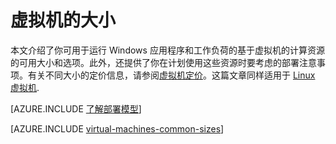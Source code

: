 <properties
 pageTitle="Windows 虚拟机大小 | Azure"
 description="列出 Windows 虚拟机的不同大小及其容量。"
 services="virtual-machines-windows"
 documentationCenter=""
 authors="cynthn"
 manager="timlt"
 editor=""
 tags="azure-resource-manager,azure-service-management"/>

<tags
ms.service="virtual-machines-windows"
 ms.devlang="na"
 ms.topic="article"
 ms.tgt_pltfrm="vm-windows"
 ms.workload="infrastructure-services"
 ms.date="09/21/2016"
 wacn.date="10/25/2016"
 ms.author="cynthn"/>

# 虚拟机的大小

本文介绍了你可用于运行 Windows 应用程序和工作负荷的基于虚拟机的计算资源的可用大小和选项。此外，还提供了你在计划使用这些资源时要考虑的部署注意事项。有关不同大小的定价信息，请参阅[虚拟机定价](/pricing/details/virtual-machines/)。这篇文章同样适用于 [Linux 虚拟机](/documentation/articles/virtual-machines-linux-sizes/).

[AZURE.INCLUDE [了解部署模型](../../includes/learn-about-deployment-models-both-include.md)]

[AZURE.INCLUDE [virtual-machines-common-sizes](../../includes/virtual-machines-common-sizes.md)]

<!---HONumber=Mooncake_0215_2016-->